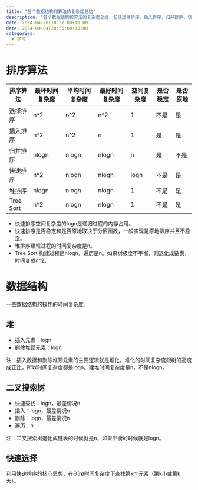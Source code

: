 ```yaml
---
title: "各个数据结构和算法的复杂度总结"
description: "各个数据结构和算法的复杂度总结，包括选择排序、插入排序、归并排序、快速排序、堆排序、Tree Sort、堆、二叉搜索树、快速选择。"
date: 2024-04-20T10:37:00+10:00
date: 2024-09-04T20:55:00+10:00
categories:
  - 学习
---
```


# 排序算法

| 排序算法      | 最坏时间复杂度 | 平均时间复杂度  | 最好时间复杂度  | 空间复杂度  | 是否稳定 | 是否原地 |
|-----------|---------|----------|----------|--------|------|------|
| 选择排序      | n^2     | n^2      | n^2      | 1      | 不是   | 是    |
| 插入排序      | n^2     | n^2      | n        | 1      | 是    | 是    |
| 归并排序      | nlogn   | nlogn    | nlogn    | n      | 是    | 不是   |
| 快速排序      | n^2     | nlogn    | nlogn    | logn   | 不是   | 是    |
| 堆排序       | nlogn   | nlogn    | nlogn    | 1      | 不是   | 是    |
| Tree Sort | n^2     | nlogn    | nlogn    | 1      | 不是   | 是    |

- 快速排序空间复杂度的logn是递归过程的内存占用。
- 快速排序是否稳定和是否原地取决于分区函数，一般实现是原地排序并且不稳定。
- 堆排序建堆过程的时间复杂度是n。
- Tree Sort 构建过程是nlogn，遍历是n。如果树极度不平衡，则退化成链表，时间变成n^2。

# 数据结构

一些数据结构的操作的时间复杂度。

## 堆

- 插入元素：logn
- 删除堆顶元素：logn

注：插入数据和删除堆顶元素的主要逻辑就是堆化，堆化的时间复杂度跟树的高度成正比，所以时间复杂度都是logn。建堆时间复杂度是n，不是nlogn。

## 二叉搜索树

- 快速查找：logn，最差情况n
- 插入：logn，最差情况n
- 删除：logn，最差情况n
- 遍历：n

注：二叉搜索树退化成链表的时候就是n，如果平衡的时候就是logn。

## 快速选择

利用快速排序的核心思想，在Θ(**n**)时间复杂度下查找第k个元素（第k小或第k大）。
